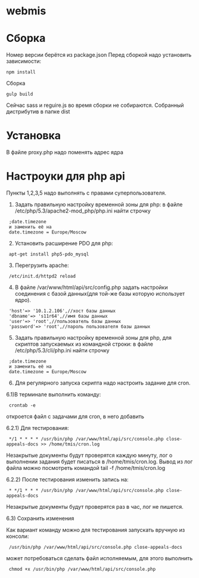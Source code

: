 webmis
======


Сборка
======
Номер версии берётся из package.json
Перед сборкой надо установить зависимости:
```
npm install
```

Сборка
```
gulp build
```
Сейчас sass и reguire.js во время сборки не собираются. Собранный дистрибутив в папке dist


Установка
======
В файле proxy.php надо поменять адрес ядра

Настроуки для php api
======

Пункты 1,2,3,5 надо выполнять с правами суперпользователя.

1) Задать правильную настройку временной зоны для php:
 в файле /etc/php/5.3/apache2-mod_php/php.ini найти строчку 
```
 ;date.timezone
 и заменить её на 
 date.timezone = Europe/Moscow
```

 2) Установить расширение PDO для php:
```
 apt-get install php5-pdo_mysql
```
 3) Перегрузить apache: 
```
 /etc/init.d/httpd2 reload
```

 4) В файле /var/www/html/api/src/config.php задать настройки соединения с базой данных(для той-же базы которую использует ядро).
```
 'host'=> '10.1.2.106',//хост базы данных
 'dbname'=> 's11r64',//имя базы данных
 'user'=> 'root',//пользователь базы данных
 'password'=> 'root',//пароль пользователя базы данных
```

 5) Задать правильную настройку временной зоны для php, для скриптов запускаемых из командной строки:
 в файле /etc/php/5.3/cli/php.ini найти строчку 

```
 ;date.timezone
 и заменить её на 
 date.timezone = Europe/Moscow
```

 6) Для регулярного запуска скрипта надо настроить задание для cron.

 6.1)В терминале выполнить команду:
```
 crontab -e
```
 откроется файл с задачами для cron, в него добавить

 6.2.1) Для тестирования:
```
 */1 * * * * /usr/bin/php /var/www/html/api/src/console.php close-appeals-docs >> /home/tmis/cron.log
```
 Незакрытые документы будут проверятся каждую минуту, лог о выполнении задания будет писаться в  /home/tmis/cron.log.
 Вывод из лог файла можно посмотреть командой tail -f  /home/tmis/cron.log

 6.2.2) После тестирования изменить запись на: 
```
 * */1 * * * /usr/bin/php /var/www/html/api/src/console.php close-appeals-docs
```
 Незакрытые документы будут проверятся раз в час, лог не пишется.

 6.3) Сохранить изменения

 Как вариант команду можно для тестирования запускать вручную из консоли:
```
 /usr/bin/php /var/www/html/api/src/console.php close-appeals-docs
```
 может потребоваться сделать файл исполняемым, для этого выполнить 
```
 chmod +x /usr/bin/php /var/www/html/api/src/console.php
```


